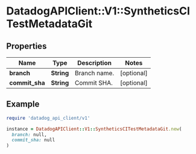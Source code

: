 # DatadogAPIClient::V1::SyntheticsCITestMetadataGit

## Properties

| Name | Type | Description | Notes |
| ---- | ---- | ----------- | ----- |
| **branch** | **String** | Branch name. | [optional] |
| **commit_sha** | **String** | Commit SHA. | [optional] |

## Example

```ruby
require 'datadog_api_client/v1'

instance = DatadogAPIClient::V1::SyntheticsCITestMetadataGit.new(
  branch: null,
  commit_sha: null
)
```

